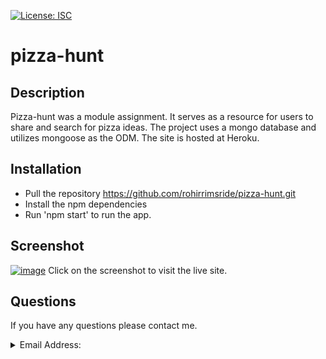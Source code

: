 [![License: ISC](https://img.shields.io/badge/License-ISC-blue.svg)](https://opensource.org/licenses/ISC)

# pizza-hunt

## Description
Pizza-hunt was a module assignment.  It serves as a resource for users to share and search for pizza ideas.  The project uses a mongo database and utilizes 
mongoose as the ODM.  The site is hosted at Heroku.

## Installation
- Pull the repository https://github.com/rohirrimsride/pizza-hunt.git
- Install the npm dependencies
- Run 'npm start' to run the app.

## Screenshot
[![image](https://user-images.githubusercontent.com/96882225/230240330-47e4222a-bc13-4c5c-bf90-b760105e53a0.png)](https://dry-thicket-19029.herokuapp.com/)
Click on the screenshot to visit the live site.

## Questions
  If you have any questions please contact me.

  <details>
  <summary>Email Address:</summary>
  dave.barnes23@gmail.com
  </details>
